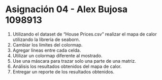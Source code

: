 # Asignación 04 - Alex Bujosa 1098913

1. Utilizando el dataset de “House Prices.csv” realizar el mapa de calor utilizando la librería de seaborn.
2. Cambiar los límites del colormap.
3. Agregar líneas entre cada celda.
4. Utilizar un colormap diferente al mostrado.
5. Use una máscara para trazar solo una parte de una matriz.
6. Análisis los resultados obtenidos del mapa de calor.
7. Entregar un reporte de los resultados obtenidos.
